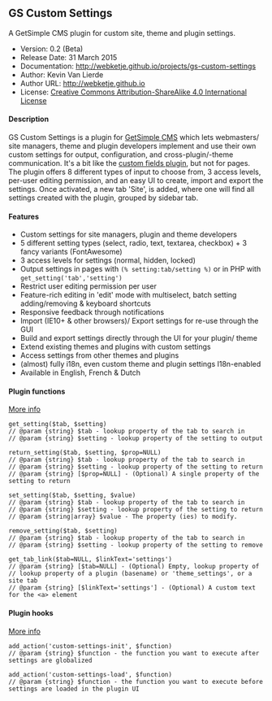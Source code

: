 ## GS Custom Settings
A GetSimple CMS plugin for custom site, theme and plugin settings.
- Version: 0.2 (Beta)
- Release Date: 31 March 2015
- Documentation: http://webketje.github.io/projects/gs-custom-settings
- Author: Kevin Van Lierde
- Author URL: http://webketje.github.io
- License: [Creative Commons Attribution-ShareAlike 4.0 International License](http://creativecommons.org/licenses/by-sa/4.0/)

#### Description
GS Custom Settings is a plugin for [GetSimple CMS](http://get-simple.info/) which lets webmasters/ site managers, theme and plugin developers implement and use their own custom settings for output, configuration, and cross-plugin/-theme communication. It's a bit like the [custom fields plugin](http://get-simple.info/extend/plugin/customfields/22/), but not for pages. The plugin offers 8 different types of input to choose from, 3 access levels, per-user editing permission, and an easy UI to create, import and export the settings. Once activated, a new tab 'Site', is added, where one will find all settings created with the plugin, grouped by sidebar tab.

#### Features

* Custom settings for site managers, plugin and theme developers
* 5 different setting types (select, radio, text, textarea, checkbox) + 3 fancy variants (FontAwesome)
* 3 access levels for settings (normal, hidden, locked)
* Output settings in pages with `(% setting:tab/setting %)` or in PHP with `get_setting('tab','setting')`
* Restrict user editing permission per user
* Feature-rich editing in 'edit' mode with multiselect, batch setting adding/removing &amp; keyboard shortcuts
* Responsive feedback through notifications
* Import (IE10+ &amp; other browsers)/ Export settings for re-use through the GUI
* Build and export settings directly through the UI for your plugin/ theme
* Extend existing themes and plugins with custom settings
* Access settings from other themes and plugins
* (almost) fully i18n, even custom theme and plugin settings I18n-enabled
* Available in English, French &amp; Dutch

#### Plugin functions
[More info](http://webketje.github.io/projects/gs-custom-settings/#functions)
````
get_setting($tab, $setting)
// @param {string} $tab - lookup property of the tab to search in
// @param {string} $setting - lookup property of the setting to output
````

````
return_setting($tab, $setting, $prop=NULL)
// @param {string} $tab - lookup property of the tab to search in
// @param {string} $setting - lookup property of the setting to return
// @param {string} [$prop=NULL] - (Optional) A single property of the setting to return
````

````
set_setting($tab, $setting, $value)
// @param {string} $tab - lookup property of the tab to search in
// @param {string} $setting - lookup property of the setting to return
// @param {string|array} $value - The property (ies) to modify. 
````

````
remove_setting($tab, $setting)
// @param {string} $tab - lookup property of the tab to search in
// @param {string} $setting - lookup property of the setting to remove
````
````
get_tab_link($tab=NULL, $linkText='settings')
// @param {string} [$tab=NULL] - (Optional) Empty, lookup property of  
// lookup property of a plugin (basename) or 'theme_settings', or a site tab
// @param {string} [$linkText='settings'] - (Optional) A custom text for the <a> element
````
#### Plugin hooks
[More info](http://webketje.github.io/projects/gs-custom-settings/#hooks)
````
add_action('custom-settings-init', $function)
// @param {string} $function - the function you want to execute after settings are globalized
````
````
add_action('custom-settings-load', $function)
// @param {string} $function - the function you want to execute before settings are loaded in the plugin UI
````
